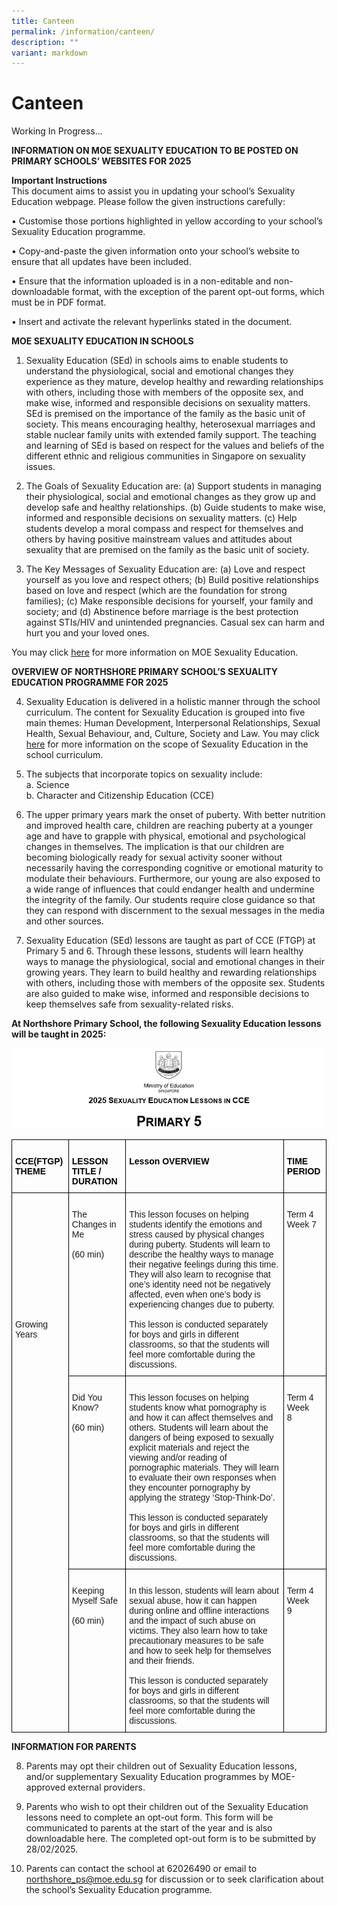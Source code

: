 ```yaml
---
title: Canteen
permalink: /information/canteen/
description: ""
variant: markdown
---
```

# **Canteen**

Working In Progress...



**INFORMATION ON MOE SEXUALITY EDUCATION TO BE POSTED ON PRIMARY SCHOOLS’ WEBSITES FOR 2025** 

**Important Instructions**  
This document aims to assist you in updating your school’s Sexuality Education webpage.  Please follow the given instructions carefully:

•	Customise those portions highlighted in yellow according to your school’s Sexuality Education programme. 

•	Copy-and-paste the given information onto your school’s website to ensure that all updates have been included. 

•	Ensure that the information uploaded is in a non-editable and non-downloadable format, with the exception of the parent opt-out forms, which must be in PDF format.

•	Insert and activate the relevant hyperlinks stated in the document. 

**MOE SEXUALITY EDUCATION IN SCHOOLS**  

1.	Sexuality Education (SEd) in schools aims to enable students to understand the physiological, social and emotional changes they experience as they mature, develop healthy and rewarding relationships with others, including those with members of the opposite sex, and make wise, informed and responsible decisions on sexuality matters. SEd is premised on the importance of the family as the basic unit of society. This means encouraging healthy, heterosexual marriages and stable nuclear family units with extended family support. The teaching and learning of SEd is based on respect for the values and beliefs of the different ethnic and religious communities in Singapore on sexuality issues.

2.	The Goals of Sexuality Education are:
(a)	Support students in managing their physiological, social and emotional changes as they grow up and develop safe and healthy relationships. 
(b)	Guide students to make wise, informed and responsible decisions on sexuality matters. 
(c)	Help students develop a moral compass and respect for themselves and others by having positive mainstream values and attitudes about sexuality that are premised on the family as the basic unit of society. 

3.	The Key Messages of Sexuality Education are:
(a)	Love and respect yourself as you love and respect others;
(b)	Build positive relationships based on love and respect (which are the foundation for strong families);
(c)	Make responsible decisions for yourself, your family and society; and
(d)	Abstinence before marriage is the best protection against STIs/HIV and unintended pregnancies. Casual sex can harm and hurt you and your loved ones.

You may click [here](https://go.gov.sg/moe-sexuality-education) for more information on MOE Sexuality Education.  

**OVERVIEW OF NORTHSHORE PRIMARY SCHOOL’S SEXUALITY EDUCATION PROGRAMME FOR 2025**  

4.	Sexuality Education is delivered in a holistic manner through the school curriculum. The content for Sexuality Education is grouped into five main themes: Human Development, Interpersonal Relationships, Sexual Health, Sexual Behaviour, and, Culture, Society and Law. You may click [here](https://go.gov.sg/moe-sexuality-education-scope) for more information on the scope of Sexuality Education in the school curriculum.

5.	The subjects that incorporate topics on sexuality include:  
a.	Science  
b.	Character and Citizenship Education (CCE)  

6.	The upper primary years mark the onset of puberty. With better nutrition and improved health care, children are reaching puberty at a younger age and have to grapple with physical, emotional and psychological changes in themselves. The implication is that our children are becoming biologically ready for sexual activity sooner without necessarily having the corresponding cognitive or emotional maturity to modulate their behaviours. Furthermore, our young are also exposed to a wide range of influences that could endanger health and undermine the integrity of the family. Our students require close guidance so that they can respond with discernment to the sexual messages in the media and other sources.  

7. 	Sexuality Education (SEd) lessons are taught as part of CCE (FTGP) at Primary 5 and 6. Through these lessons, students will learn healthy ways to manage the physiological, social and emotional changes in their growing years. They learn to build healthy and rewarding relationships with others, including those with members of the opposite sex. Students are also guided to make wise, informed and responsible decisions to keep themselves safe from sexuality-related risks.  

**At Northshore Primary School, the following Sexuality Education lessons will be taught in 2025:**

![](/images/CCE_P5_Sexuality_education_logo3.jpg)

<table class="tg" style="border-collapse:collapse;border-spacing:0"><thead>
<tr><th style="border-color:black;border-style:solid;border-width:1px;font-family:Arial, sans-serif;font-size:14px;font-weight:bold;overflow:hidden;padding:10px 5px;text-align:left;vertical-align:top;word-break:normal"><br><span style="color:black">CCE(FTGP) THEME</span><span style="background-color:#D9D9D9"> </span></th><th style="border-color:black;border-style:solid;border-width:1px;font-family:Arial, sans-serif;font-size:14px;font-weight:bold;overflow:hidden;padding:10px 5px;text-align:left;vertical-align:top;word-break:normal"><br><span style="color:black">LESSON    TITLE / DURATION</span><span style="background-color:#D9D9D9"> </span></th><th style="border-color:black;border-style:solid;border-width:1px;font-family:Arial, sans-serif;font-size:14px;font-weight:bold;overflow:hidden;padding:10px 5px;text-align:left;vertical-align:top;word-break:normal"><br><span style="color:black">Lesson OVERVIEW</span></th>
<th style="border-color:black;border-style:solid;border-width:1px;font-family:Arial, sans-serif;font-size:14px;font-weight:bold;overflow:hidden;padding:10px 5px;text-align:left;vertical-align:top;word-break:normal"><br><span style="color:black">TIME PERIOD </span></th></tr>
</thead>
<tbody>
<tr><td rowspan="3" style="border-color:black;border-style:solid;border-width:1px;font-family:Arial, sans-serif;font-size:14px;overflow:hidden;padding:10px 5px;text-align:left;vertical-align:top;word-break:normal">   <br><br><br><br><br><br><br><br><br><br><br><br>Growing Years   </td><td style="border-color:black;border-style:solid;border-width:1px;font-family:Arial, sans-serif;font-size:14px;overflow:hidden;padding:10px 5px;text-align:left;vertical-align:top;word-break:normal">   <br>The Changes in Me<br>   <br>(60 min) </td>
<td style="border-color:black;border-style:solid;border-width:1px;font-family:Arial, sans-serif;font-size:14px;overflow:hidden;padding:10px 5px;text-align:left;vertical-align:top;word-break:normal">   <br>This lesson focuses on helping students identify the emotions and stress caused by physical changes during puberty. Students will learn to describe the healthy ways to manage their negative feelings during this time. They will also learn to recognise that one’s identity need not be negatively affected, even when one’s body is experiencing changes due to puberty. <br>   <br>This lesson is conducted separately for boys and girls in different classrooms, so that the students will feel more comfortable during the discussions.   </td><td style="border-color:black;border-style:solid;border-width:1px;font-family:Arial, sans-serif;font-size:14px;overflow:hidden;padding:10px 5px;text-align:left;vertical-align:top;word-break:normal">   <br>Term 4 Week 7 </td></tr>
<tr><td style="border-color:black;border-style:solid;border-width:1px;font-family:Arial, sans-serif;font-size:14px;overflow:hidden;padding:10px 5px;text-align:left;vertical-align:top;word-break:normal">&nbsp;&nbsp;&nbsp;<br>Did You Know?<br>&nbsp;&nbsp;&nbsp;<br>(60 min)<br>&nbsp;&nbsp;&nbsp;<br> &nbsp;&nbsp;&nbsp;</td>
<td style="border-color:black;border-style:solid;border-width:1px;font-family:Arial, sans-serif;font-size:14px;overflow:hidden;padding:10px 5px;text-align:left;vertical-align:top;word-break:normal">   <br>This lesson focuses on helping students know what pornography is and how it can affect themselves and others. Students will learn about the dangers of being exposed to sexually explicit materials and reject the viewing and/or reading of pornographic materials. They will learn to evaluate their own responses when they encounter pornography by applying the strategy ‘Stop-Think-Do’. <br>   <br>This lesson is conducted separately for boys and girls in different classrooms, so that the students will feel more comfortable during the discussions.   </td>
<td style="border-color:black;border-style:solid;border-width:1px;font-family:Arial, sans-serif;font-size:14px;overflow:hidden;padding:10px 5px;text-align:left;vertical-align:top;word-break:normal">&nbsp;&nbsp;&nbsp;<br>Term 4 Week 8&nbsp;&nbsp;&nbsp;</td></tr>
<tr><td style="border-color:black;border-style:solid;border-width:1px;font-family:Arial, sans-serif;font-size:14px;overflow:hidden;padding:10px 5px;text-align:left;vertical-align:top;word-break:normal">   <br>Keeping Myself Safe<br>   <br>(60 min)<br>   <br>    </td><td style="border-color:black;border-style:solid;border-width:1px;font-family:Arial, sans-serif;font-size:14px;overflow:hidden;padding:10px 5px;text-align:left;vertical-align:top;word-break:normal">   <br>In this lesson, students will learn about sexual abuse, how it can happen during online and offline interactions and the impact of such abuse on victims. They also learn how to take precautionary measures to be safe and how to seek help for themselves and their friends.<br>   <br>This lesson is conducted separately for boys and girls in different classrooms, so that the students will feel more comfortable during the discussions.   </td>
<td style="border-color:black;border-style:solid;border-width:1px;font-family:Arial, sans-serif;font-size:14px;overflow:hidden;padding:10px 5px;text-align:left;vertical-align:top;word-break:normal">&nbsp;&nbsp;&nbsp;<br>Term 4 Week 9&nbsp;&nbsp;&nbsp;</td></tr>
</tbody></table> 

**INFORMATION FOR PARENTS**

8.	Parents may opt their children out of Sexuality Education lessons, and/or supplementary Sexuality Education programmes by MOE-approved external providers.  

9.	Parents who wish to opt their children out of the Sexuality Education lessons need to complete an opt-out form. This form will be communicated to parents at the start of the year and is also downloadable here. The completed opt-out form is to be submitted by 28/02/2025.  

10.	Parents can contact the school at 62026490 or email to [northshore_ps@moe.edu.sg](mailto:northshore_ps@moe.edu.sg)  for discussion or to seek clarification about the school’s Sexuality Education programme.